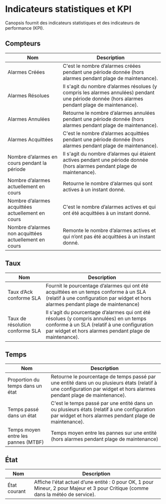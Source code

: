 # Indicateurs statistiques et KPI

Canopsis fournit des indicateurs statistiques et des indicateurs de performance (KPI).

## Compteurs

| Nom            | Description     |
|----------------|-----------------|
| Alarmes Créées | C'est le nombre d’alarmes créées pendant une période donnée (hors alarmes pendant plage de maintenance). |
| Alarmes Résolues  | Il s'agit du nombre d’alarmes résolues (y compris les alarmes annulées) pendant une période donnée (hors alarmes pendant plage de maintenance). |
| Alarmes Annulées  | Retourne le nombre d’alarmes annulées pendant une période donnée (hors alarmes pendant plage de maintenance).  |
|  Alarmes Acquittées |  C'est le nombre d’alarmes acquittées pendant une période donnée (hors alarmes pendant plage de maintenance). |
| Nombre d’alarmes en cours pendant la période  | Il s'agit du nombre d’alarmes qui étaient actives pendant une période donnée (hors alarmes pendant plage de maintenance).  |
| Nombre d’alarmes actuellement en cours  | Retourne le nombre d’alarmes qui sont actives à un instant donné.  |
| Nombre d’alarmes acquittées actuellement en cours  | C'est le nombre d’alarmes actives et qui ont été acquittées à un instant donné.  |
| Nombre d’alarmes non acquittées actuellement en cours  |  Remonte le nombre d’alarmes actives et qui n’ont pas été acquittées à un instant donné. |

## Taux

| Nom            | Description     |
|----------------|-----------------|
| Taux d’Ack conforme SLA  | Fournit le pourcentage d’alarmes qui ont été acquittées en un temps conforme à un SLA (relatif à une configuration par widget et hors alarmes pendant plage de maintenance)  |
| Taux de résolution conforme SLA  |  Il s'agit du pourcentage d’alarmes qui ont été résolues (y compris annulées) en un temps conforme à un SLA (relatif à une configuration par widget et hors alarmes pendant plage de maintenance). |

## Temps

| Nom            | Description     |
|----------------|-----------------|
|  Proportion du temps dans un état |  Retourne le pourcentage de temps passé par une entité dans un ou plusieurs états (relatif à une configuration par widget et hors alarmes pendant plage de maintenance).   |
|  Temps passé dans un état | C'est le temps passé par une entité dans un ou plusieurs états (relatif à une configuration par widget et hors alarmes pendant plage de maintenance).  |
| Temps moyen entre les pannes (MTBF)  | Temps moyen entre les pannes sur une entité (hors alarmes pendant plage de maintenance)  |


## État

| Nom            | Description     |
|----------------|-----------------|
|  État courant | Affiche l'état actuel d’une entité : 0 pour OK, 1 pour Mineur, 2 pour Majeur et 3 pour Critique (comme dans la météo de service). |
